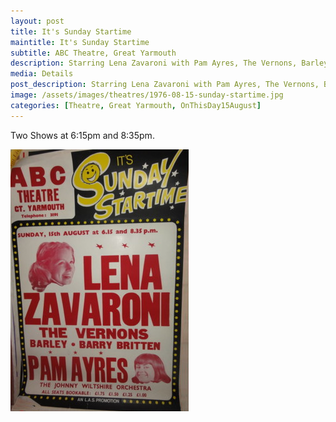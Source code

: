 ```yaml
---
layout: post
title: It's Sunday Startime
maintitle: It's Sunday Startime
subtitle: ABC Theatre, Great Yarmouth
description: Starring Lena Zavaroni with Pam Ayres, The Vernons, Barley, Barry Britten and The Johnny Wiltshire Orchestra.
media: Details
post_description: Starring Lena Zavaroni with Pam Ayres, The Vernons, Barley, Barry Britten and The Johnny Wiltshire Orchestra.
image: /assets/images/theatres/1976-08-15-sunday-startime.jpg
categories: [Theatre, Great Yarmouth, OnThisDay15August]
---
```


Two Shows at 6:15pm and 8:35pm.

![](/assets/images/theatres/1976-08-15-sunday-startime.jpg)


